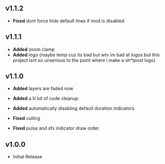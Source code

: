 ## v1.1.2
- **Fixed** dont force hide default lines if mod is disabled

## v1.1.1
- **Added** zoom clamp
- **Added** logo (maybe temp cuz its bad but wtv im bad at logos but this project isnt so unserious to the point where i make a sh*tpost logo)

## v1.1.0
- **Added** layers are faded now
- **Added** a lil bit of code cleanup
- **Added** automatically disabling default duration indicators

- **Fixed** culling
- **Fixed** pulse and sfx indicator draw order

## v1.0.0
- Initial Release